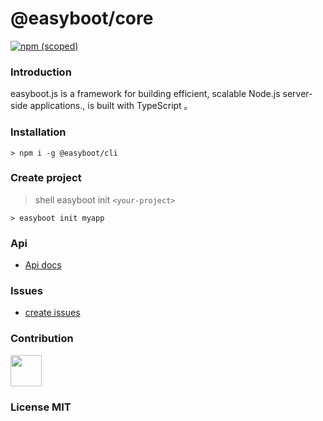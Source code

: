 # @easyboot/core

[![npm (scoped)](https://img.shields.io/npm/v/@easyboot/core.svg)](https://www.npmjs.com/package/@easyboot/core)

### Introduction

easyboot.js is a framework for building efficient, scalable Node.js server-side applications., is built with TypeScript 。

### Installation

```shell
> npm i -g @easyboot/cli
```

### Create project

> shell easyboot init `<your-project>`

```shell
> easyboot init myapp
```

### Api

- [Api docs](https://easyboot.ranyunlong.com)

### Issues

- [create issues](https://github.com/ranyunlong/easyboot/issues)

### Contribution

 <a href="https://github.com/ranyunlong"><img width="50px" src="https://avatars0.githubusercontent.com/u/19652564?s=460&v=4"></a>

### License MIT
